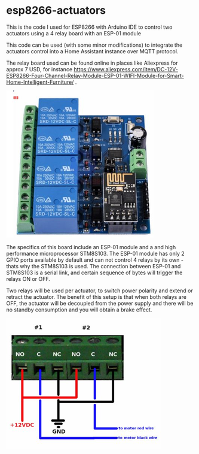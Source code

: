 # esp8266-actuators
This is the code I used for ESP8266 with Arduino IDE to control two actuators using a 4 relay board with an ESP-01 module

This code can be used (with some minor modifications) to integrate the actuators control into a Home Assistant instance over MQTT protocol.

The relay board used can be found online in places like Aliexpress for approx 7 USD, for instance https://www.aliexpress.com/item/DC-12V-ESP8266-Four-Channel-Relay-Module-ESP-01-WIFI-Module-for-Smart-Home-Intelligent-Furniture/ . 

![relays](relee.jpg?raw=true "Title")

The specifics of this board include an ESP-01 module and a and high performance microprocessor STM8S103. The ESP-01 module has only 2 GPIO ports available by default and can not control 4 relays by its own - thats why the STM8S103 is used. The connection between ESP-01 and STM8S103 is a serial link, and certain sequence of bytes will trigger the relays ON or OFF.

Two relays will be used per actuator, to switch power polarity and extend or retract the actuator. The benefit of this setup is that when both relays are OFF, the actuator will be decoupled from the power supply and there will be no standby consumption and you will obtain a brake effect.

 
![relays_conn](relays_connection.jpg?raw=true "Title")

